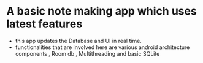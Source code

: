  # A basic note making app which uses latest features
 
 * this app updates the Database and UI in real time.
 * functionalities that are involved here are various android architecture components , Room db , Multithreading and basic SQLite
